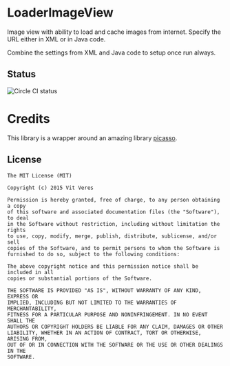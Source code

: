 # LoaderImageView
Image view with ability to load and cache images from internet. Specify the URL either in XML or in Java code.

Combine the settings from XML and Java code to setup once run always.

## Status
![Circle CI status](https://circleci.com/gh/veresvit/LoaderImageView.png?&style=shield&circle-token=0ce97890a14c10e31a1011cbd4e13f2e1764687e "Circle CI status")

# Credits
This library is a wrapper around an amazing library [picasso](https://github.com/square/picasso).


License
-------
	The MIT License (MIT)
	
	Copyright (c) 2015 Vit Veres
	
	Permission is hereby granted, free of charge, to any person obtaining a copy
	of this software and associated documentation files (the "Software"), to deal
	in the Software without restriction, including without limitation the rights
	to use, copy, modify, merge, publish, distribute, sublicense, and/or sell
	copies of the Software, and to permit persons to whom the Software is
	furnished to do so, subject to the following conditions:
	
	The above copyright notice and this permission notice shall be included in all
	copies or substantial portions of the Software.
	
	THE SOFTWARE IS PROVIDED "AS IS", WITHOUT WARRANTY OF ANY KIND, EXPRESS OR
	IMPLIED, INCLUDING BUT NOT LIMITED TO THE WARRANTIES OF MERCHANTABILITY,
	FITNESS FOR A PARTICULAR PURPOSE AND NONINFRINGEMENT. IN NO EVENT SHALL THE
	AUTHORS OR COPYRIGHT HOLDERS BE LIABLE FOR ANY CLAIM, DAMAGES OR OTHER
	LIABILITY, WHETHER IN AN ACTION OF CONTRACT, TORT OR OTHERWISE, ARISING FROM,
	OUT OF OR IN CONNECTION WITH THE SOFTWARE OR THE USE OR OTHER DEALINGS IN THE
	SOFTWARE.